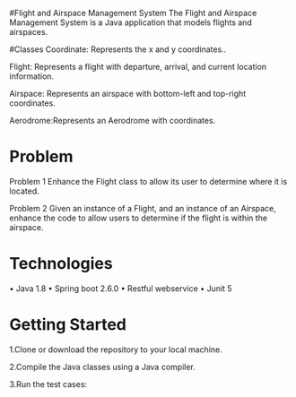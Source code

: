 #Flight and Airspace Management System
The Flight and Airspace Management System is a Java application that models flights and airspaces. 

#Classes
Coordinate: Represents the x and y coordinates.. 

Flight: Represents a flight with departure, arrival, and current location information.

Airspace: Represents an airspace with bottom-left and top-right coordinates.

Aerodrome:Represents an Aerodrome with coordinates.
# Problem
Problem 1
Enhance the Flight class to allow its user to determine where it is located.

Problem 2
Given an instance of a Flight, and an instance of an Airspace, enhance the code to allow
users to determine if the flight is within the airspace.
 
# Technologies
• Java 1.8
• Spring boot 2.6.0
• Restful webservice
• Junit 5 

# Getting Started
1.Clone or download the repository to your local machine.

2.Compile the Java classes using a Java compiler.

3.Run the test cases:



